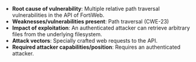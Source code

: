 - **Root cause of vulnerability**: Multiple relative path traversal vulnerabilities in the API of FortiWeb.
- **Weaknesses/vulnerabilities present**: Path traversal (CWE-23)
- **Impact of exploitation**: An authenticated attacker can retrieve arbitrary files from the underlying filesystem.
- **Attack vectors**: Specially crafted web requests to the API.
- **Required attacker capabilities/position**: Requires an authenticated attacker.
